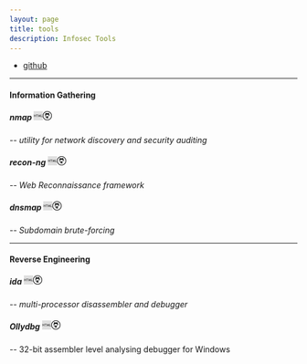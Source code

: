 ```yaml
---
layout: page
title: tools
description: Infosec Tools
---
```


<div class="navbar">
    <div class="navbar-inner">
        <ul class="nav">
            <li><a href="https://github.com/dynamicparallax?tab=repositories">github</a></li>
        </ul>
    </div>
</div>

---

#### Information Gathering
    
##### nmap <a href="https://nmap.org/" target="_blank">![html](icons16/html-icon.png)</a><a href="https://github.com/dynamicparallax/toolcheatsheets/blob/master/nmap" target="_blank">![git](icons16/github-icon.png)</a> 
-- *utility for network discovery and security auditing* 

##### recon-ng <a href="https://bitbucket.org/LaNMaSteR53/recon-ng" target="_blank">![html](icons16/html-icon.png)</a><a href="https://www.hex-rays.com/products/ida/" target="_blank">![git](icons16/github-icon.png)</a>
-- *Web Reconnaissance framework*

##### dnsmap <a href="https://github.com/makefu/dnsmap" target="_blank">![html](icons16/html-icon.png)</a><a href="https://www.hex-rays.com/products/ida/" target="_blank">![git](icons16/github-icon.png)</a>
-- *Subdomain brute-forcing*

---

#### Reverse Engineering

##### ida <a href="https://www.hex-rays.com/products/ida/" target="_blank">![html](icons16/html-icon.png)</a><a href="https://www.hex-rays.com/products/ida/" target="_blank">![git](icons16/github-icon.png)</a>
-- *multi-processor disassembler and debugger*

##### Ollydbg <a href="http://www.ollydbg.de/" target="_blank">![html](icons16/html-icon.png)</a><a href="http://www.ollydbg.de/" target="_blank">![git](icons16/github-icon.png)</a>
-- 32-bit assembler level analysing debugger for Windows

